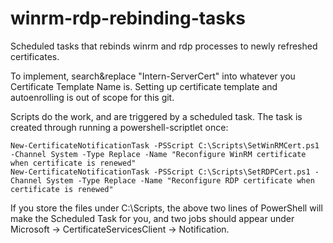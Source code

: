# winrm-rdp-rebinding-tasks
Scheduled tasks that rebinds winrm and rdp processes to newly refreshed certificates.

To implement, search&replace "Intern-ServerCert" into whatever you Certificate Template Name is. Setting up certificate template and autoenrolling is out of scope for this git.

Scripts do the work, and are triggered by a scheduled task. The task is created through running a powershell-scriptlet once:

```
New-CertificateNotificationTask -PSScript C:\Scripts\SetWinRMCert.ps1 -Channel System -Type Replace -Name "Reconfigure WinRM certificate when certificate is renewed"
New-CertificateNotificationTask -PSScript C:\Scripts\SetRDPCert.ps1 -Channel System -Type Replace -Name "Reconfigure RDP certificate when certificate is renewed"
```

If you store the files under C:\Scripts, the above two lines of PowerShell will make the Scheduled Task for you, and two jobs should appear under Microsoft -> CertificateServicesClient -> Notification.

